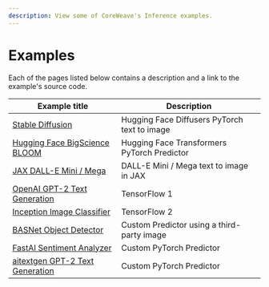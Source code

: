 ```yaml
---
description: View some of CoreWeave's Inference examples.
---
```


# Examples

Each of the pages listed below contains a description and a link to the example's source code.

| Example title                                                                                                      | Description                                  |
| ------------------------------------------------------------------------------------------------------------------ | -------------------------------------------- |
| [Stable Diffusion](../../docs/compass/examples/pytorch-hugging-face-diffusers-stable-diffusion-text-to-image.md)   | Hugging Face Diffusers PyTorch text to image |
| [Hugging Face BigScience BLOOM](../../docs/compass/examples/pytorch-hugging-face-transformers-bigscience-bloom.md) | Hugging Face Transformers PyTorch Predictor  |
| [JAX DALL-E Mini / Mega](../../docs/compass/examples/jax-dall-e-mini-mega.md)                                      | DALL-E Mini / Mega text to image in JAX      |
| [OpenAI GPT-2 Text Generation](gpt-2/)                                                                             | TensorFlow 1                                 |
| [Inception Image Classifier](tensorflow2-image-classifier.md)                                                      | TensorFlow 2                                 |
| [BASNet Object Detector](custom-basnet.md)                                                                         | Custom Predictor using a third-party image   |
| [FastAI Sentiment Analyzer](custom-sentiment.md)                                                                   | Custom PyTorch Predictor                     |
| [aitextgen GPT-2 Text Generation](custom-pytorch-aitextgen.md)                                                     | Custom PyTorch Predictor                     |
